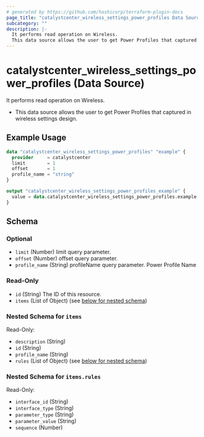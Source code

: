 ```yaml
---
# generated by https://github.com/hashicorp/terraform-plugin-docs
page_title: "catalystcenter_wireless_settings_power_profiles Data Source - terraform-provider-catalystcenter"
subcategory: ""
description: |-
  It performs read operation on Wireless.
  This data source allows the user to get Power Profiles that captured in wireless settings design.
---
```


# catalystcenter_wireless_settings_power_profiles (Data Source)

It performs read operation on Wireless.

- This data source allows the user to get Power Profiles that captured in wireless settings design.

## Example Usage

```terraform
data "catalystcenter_wireless_settings_power_profiles" "example" {
  provider     = catalystcenter
  limit        = 1
  offset       = 1
  profile_name = "string"
}

output "catalystcenter_wireless_settings_power_profiles_example" {
  value = data.catalystcenter_wireless_settings_power_profiles.example.items
}
```

<!-- schema generated by tfplugindocs -->
## Schema

### Optional

- `limit` (Number) limit query parameter.
- `offset` (Number) offset query parameter.
- `profile_name` (String) profileName query parameter. Power Profile Name

### Read-Only

- `id` (String) The ID of this resource.
- `items` (List of Object) (see [below for nested schema](#nestedatt--items))

<a id="nestedatt--items"></a>
### Nested Schema for `items`

Read-Only:

- `description` (String)
- `id` (String)
- `profile_name` (String)
- `rules` (List of Object) (see [below for nested schema](#nestedobjatt--items--rules))

<a id="nestedobjatt--items--rules"></a>
### Nested Schema for `items.rules`

Read-Only:

- `interface_id` (String)
- `interface_type` (String)
- `parameter_type` (String)
- `parameter_value` (String)
- `sequence` (Number)
